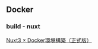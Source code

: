 ## Docker
### build - nuxt
[Nuxt3 × Docker環境構築（正式版）](https://qiita.com/A-Kira/items/5ce3e1bff34e179ebbc2)